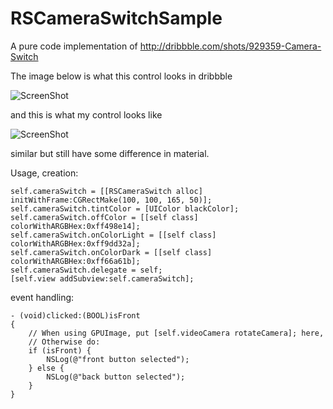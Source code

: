 RSCameraSwitchSample
====================

A pure code implementation of http://dribbble.com/shots/929359-Camera-Switch

The image below is what this control looks in dribbble

![ScreenShot](http://d13yacurqjgara.cloudfront.net/users/2637/screenshots/929359/camera-button.png)

and this is what my control looks like 

![ScreenShot](https://s3.amazonaws.com/cocoacontrols_production/uploads/control_image/image/2335/iOS_Simulator_Screen_shot_Nov_26__2013__10.24.14_AM.png)

similar but still have some difference in material.

Usage, creation:

    self.cameraSwitch = [[RSCameraSwitch alloc] initWithFrame:CGRectMake(100, 100, 165, 50)];
    self.cameraSwitch.tintColor = [UIColor blackColor];
    self.cameraSwitch.offColor = [[self class] colorWithARGBHex:0xff498e14];
    self.cameraSwitch.onColorLight = [[self class] colorWithARGBHex:0xff9dd32a];
    self.cameraSwitch.onColorDark = [[self class] colorWithARGBHex:0xff66a61b];
    self.cameraSwitch.delegate = self;
    [self.view addSubview:self.cameraSwitch];
    
event handling:

    - (void)clicked:(BOOL)isFront
    {
        // When using GPUImage, put [self.videoCamera rotateCamera]; here,
        // Otherwise do:
        if (isFront) {
            NSLog(@"front button selected");
        } else {
            NSLog(@"back button selected");
        }
    }
